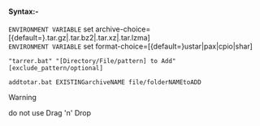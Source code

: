 #### Syntax:-
`ENVIRONMENT VARIABLE` set archive-choice=[{default=}.tar.gz|.tar.bz2|.tar.xz|.tar.lzma]<br>
`ENVIRONMENT VARIABLE` set format-choice=[{default=}ustar|pax|cpio|shar]

`"tarrer.bat" "[Directory/File/pattern] to Add" [exclude_pattern/optional]`

`addtotar.bat EXISTINGarchiveNAME file/folderNAMEtoADD`

>[!WARNING]
do not use Drag 'n' Drop
